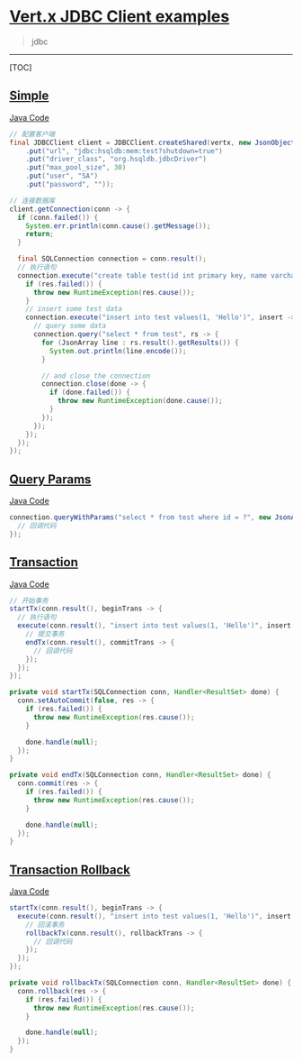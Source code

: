 # [Vert.x JDBC Client examples](https://github.com/vert-x3/vertx-examples/tree/master/jdbc-examples)

> jdbc

---

[TOC]

## [Simple](https://github.com/vert-x3/vertx-examples/tree/master/jdbc-examples#simple)

[Java Code](https://github.com/vert-x3/vertx-examples/tree/master/jdbc-examples/src/main/java/io/vertx/example/jdbc/simple)

```java
// 配置客户端
final JDBCClient client = JDBCClient.createShared(vertx, new JsonObject()
    .put("url", "jdbc:hsqldb:mem:test?shutdown=true")
    .put("driver_class", "org.hsqldb.jdbcDriver")
    .put("max_pool_size", 30)
    .put("user", "SA")
    .put("password", ""));

// 连接数据库
client.getConnection(conn -> {
  if (conn.failed()) {
    System.err.println(conn.cause().getMessage());
    return;
  }

  final SQLConnection connection = conn.result();
  // 执行语句
  connection.execute("create table test(id int primary key, name varchar(255))", res -> {
    if (res.failed()) {
      throw new RuntimeException(res.cause());
    }
    // insert some test data
    connection.execute("insert into test values(1, 'Hello')", insert -> {
      // query some data
      connection.query("select * from test", rs -> {
        for (JsonArray line : rs.result().getResults()) {
          System.out.println(line.encode());
        }

        // and close the connection
        connection.close(done -> {
          if (done.failed()) {
            throw new RuntimeException(done.cause());
          }
        });
      });
    });
  });
});
```

## [Query Params](https://github.com/vert-x3/vertx-examples/tree/master/jdbc-examples#query-params)

[Java Code](https://github.com/vert-x3/vertx-examples/tree/master/jdbc-examples/src/main/java/io/vertx/example/jdbc/query_params)

```java
connection.queryWithParams("select * from test where id = ?", new JsonArray().add(2), rs -> {
  // 回调代码
});
```

## [Transaction](https://github.com/vert-x3/vertx-examples/tree/master/jdbc-examples#transaction)

[Java Code](https://github.com/vert-x3/vertx-examples/tree/master/jdbc-examples/src/main/java/io/vertx/example/jdbc/transaction)

```java
// 开始事务
startTx(conn.result(), beginTrans -> {
  // 执行语句
  execute(conn.result(), "insert into test values(1, 'Hello')", insert -> {
    // 提交事务
    endTx(conn.result(), commitTrans -> {
      // 回调代码
    });
  });
});

private void startTx(SQLConnection conn, Handler<ResultSet> done) {
  conn.setAutoCommit(false, res -> {
    if (res.failed()) {
      throw new RuntimeException(res.cause());
    }

    done.handle(null);
  });
}

private void endTx(SQLConnection conn, Handler<ResultSet> done) {
  conn.commit(res -> {
    if (res.failed()) {
      throw new RuntimeException(res.cause());
    }

    done.handle(null);
  });
}
```

## [Transaction Rollback](https://github.com/vert-x3/vertx-examples/tree/master/jdbc-examples#transaction-rollback)

[Java Code](https://github.com/vert-x3/vertx-examples/tree/master/jdbc-examples/src/main/java/io/vertx/example/jdbc/transaction_rollback)

```java
startTx(conn.result(), beginTrans -> {
  execute(conn.result(), "insert into test values(1, 'Hello')", insert -> {
    // 回滚事务
    rollbackTx(conn.result(), rollbackTrans -> {
      // 回调代码
    });
  });
});

private void rollbackTx(SQLConnection conn, Handler<ResultSet> done) {
  conn.rollback(res -> {
    if (res.failed()) {
      throw new RuntimeException(res.cause());
    }

    done.handle(null);
  });
}
```